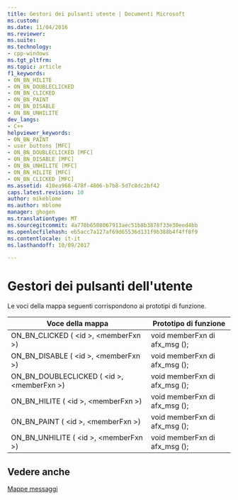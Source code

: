 ```yaml
---
title: Gestori dei pulsanti utente | Documenti Microsoft
ms.custom: 
ms.date: 11/04/2016
ms.reviewer: 
ms.suite: 
ms.technology:
- cpp-windows
ms.tgt_pltfrm: 
ms.topic: article
f1_keywords:
- ON_BN_HILITE
- ON_BN_DOUBLECLICKED
- ON_BN_CLICKED
- ON_BN_PAINT
- ON_BN_DISABLE
- ON_BN_UNHILITE
dev_langs:
- C++
helpviewer_keywords:
- ON_BN_PAINT
- user buttons [MFC]
- ON_BN_DOUBLECLICKED [MFC]
- ON_BN_DISABLE [MFC]
- ON_BN_UNHILITE [MFC]
- ON_BN_HILITE [MFC]
- ON_BN_CLICKED [MFC]
ms.assetid: 410ea968-478f-4806-b7b8-5d7c8dc2bf42
caps.latest.revision: 10
author: mikeblome
ms.author: mblome
manager: ghogen
ms.translationtype: MT
ms.sourcegitcommit: 4a770b6508067913aec51b8b3878f33e30eed4bb
ms.openlocfilehash: eb5acc7a127af69d65536d131f9b388b4f4ff8f9
ms.contentlocale: it-it
ms.lasthandoff: 10/09/2017

---
```

# <a name="user-button-handlers"></a>Gestori dei pulsanti dell'utente
Le voci della mappa seguenti corrispondono ai prototipi di funzione.  
  
|Voce della mappa|Prototipo di funzione|  
|---------------|------------------------|  
|ON_BN_CLICKED ( \<id >, \<memberFxn >)|void memberFxn di afx_msg ();|  
|ON_BN_DISABLE ( \<id >, \<memberFxn >)|void memberFxn di afx_msg ();|  
|ON_BN_DOUBLECLICKED ( \<id >, \<memberFxn >)|void memberFxn di afx_msg ();|  
|ON_BN_HILITE ( \<id >, \<memberFxn >)|void memberFxn di afx_msg ();|  
|ON_BN_PAINT ( \<id >, \<memberFxn >)|void memberFxn di afx_msg ();|  
|ON_BN_UNHILITE ( \<id >, \<memberFxn >)|void memberFxn di afx_msg ();|  
  
## <a name="see-also"></a>Vedere anche  
 [Mappe messaggi](../../mfc/reference/message-maps-mfc.md)


